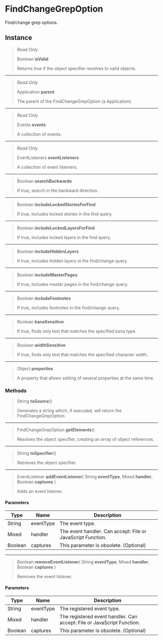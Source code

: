 # FindChangeGrepOption
Find/change grep options.

## Instance
> *Read Only* 
> 
> Boolean **isValid** 
>
> Returns true if the object specifier resolves to valid objects.
*** 
> *Read Only* 
> 
> Application **parent** 
>
> The parent of the FindChangeGrepOption (a Application).
*** 
> *Read Only* 
> 
> Events **events** 
>
> A collection of events.
*** 
> *Read Only* 
> 
> EventListeners **eventListeners** 
>
> A collection of event listeners.
*** 
> Boolean **searchBackwards** 
>
> If true, search in the backward direction.
*** 
> Boolean **includeLockedStoriesForFind** 
>
> If true, includes locked stories in the find query.
*** 
> Boolean **includeLockedLayersForFind** 
>
> If true, includes locked layers in the find query.
*** 
> Boolean **includeHiddenLayers** 
>
> If true, includes hidden layers in the find/change query.
*** 
> Boolean **includeMasterPages** 
>
> If true, includes master pages in the find/change query.
*** 
> Boolean **includeFootnotes** 
>
> If true, includes footnotes in the find/change query.
*** 
> Boolean **kanaSensitive** 
>
> If true, finds only text that matches the specified kana type.
*** 
> Boolean **widthSensitive** 
>
> If true, finds only text that matches the specified character width.
*** 
> Object **properties** 
>
> A property that allows setting of several properties at the same time.

### Methods
> String **toSource**()
> 
> Generates a string which, if executed, will return the FindChangeGrepOption.
*** 
> FindChangeGrepOption **getElements**()
> 
> Resolves the object specifier, creating an array of object references.
*** 
> String **toSpecifier**()
> 
> Retrieves the object specifier.
*** 
> EventListener **addEventListener**( String **eventType**, Mixed **handler**, Boolean **captures** )
> 
> Adds an event listener.
#### Parameters
| Type | Name | Description |
|---|---|---|
| String | eventType | The event type. |
| Mixed | handler | The event handler. Can accept: File or JavaScript Function. |
| Boolean | captures | This parameter is obsolete. (Optional) |

*** 
> Boolean **removeEventListener**( String **eventType**, Mixed **handler**, Boolean **captures** )
> 
> Removes the event listener.
#### Parameters
| Type | Name | Description |
|---|---|---|
| String | eventType | The registered event type. |
| Mixed | handler | The registered event handler. Can accept: File or JavaScript Function. |
| Boolean | captures | This parameter is obsolete. (Optional) |



